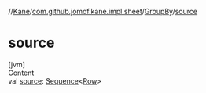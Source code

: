 //[Kane](../../index.md)/[com.github.jomof.kane.impl.sheet](../index.md)/[GroupBy](index.md)/[source](source.md)



# source  
[jvm]  
Content  
val [source](source.md): [Sequence](https://kotlinlang.org/api/latest/jvm/stdlib/kotlin.sequences/-sequence/index.html)<[Row](../../com.github.jomof.kane/-row/index.md)>  



